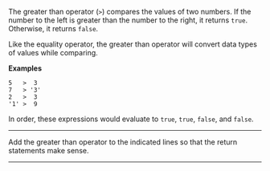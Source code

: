 <div class="challenge-instructions basic-javascript"><div><section id="description">
<p>The greater than operator (<code>&gt;</code>) compares the values of two numbers. If the number to the left is greater than the number to the right, it returns <code>true</code>. Otherwise, it returns <code>false</code>.</p>
<p>Like the equality operator, the greater than operator will convert data types of values while comparing.</p>
<p><strong>Examples</strong></p>
<pre class="language-js"><code class="language-js"><span class="token number">5</span>   <span class="token operator">&gt;</span>  <span class="token number">3</span>
<span class="token number">7</span>   <span class="token operator">&gt;</span> <span class="token string">'3'</span>
<span class="token number">2</span>   <span class="token operator">&gt;</span>  <span class="token number">3</span>
<span class="token string">'1'</span> <span class="token operator">&gt;</span>  <span class="token number">9</span>
</code></pre>
<p>In order, these expressions would evaluate to <code>true</code>, <code>true</code>, <code>false</code>, and <code>false</code>.</p>
</section></div><hr/><div><section id="instructions">
<p>Add the greater than operator to the indicated lines so that the return statements make sense.</p>
</section></div><hr/></div>
